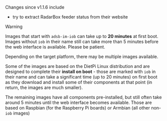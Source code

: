 Changes since v1.1.6 include
- try to extract RadarBox feeder status from their website

> [!WARNING]
> Images that start with `adsb-im-iob` can take up to **20 minutes** at first boot. Images without `iob` in their name still can take more than 5 minutes before the web interface is available. Please be patient.

Depending on the target platform, there may be multiple images available.

Some of the images are based on the DietPi Linux distribution and are designed to complete their **install on boot** - those are marked with `iob` in their name and can take a significant time (up to 20 minutes) on first boot as they download and install some of their components at that point (in return, the images are much smaller).

The remaining images have all components pre-installed, but still often take around 5 minutes until the web interface becomes available. Those are based on Raspbian (for the Raspberry Pi boards) or Armbian (all other non-`iob` images)



